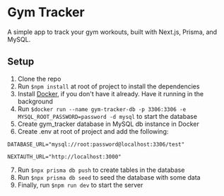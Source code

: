 # Gym Tracker
A simple app to track your gym workouts, built with Next.js, Prisma, and MySQL.

## Setup
1. Clone the repo
2. Run `$npm install` at root of project to install the dependencies
3. Install [Docker](https://docker.com), if you don't have it already. Have it running in the background
4. Run `$docker run --name gym-tracker-db -p 3306:3306 -e MYSQL_ROOT_PASSWORD=password -d mysql` to start the database
5. Create gym_tracker database in MySQL db instance in Docker
6. Create .env at root of project and add the following:
```
DATABASE_URL="mysql://root:password@localhost:3306/test"

NEXTAUTH_URL="http://localhost:3000"
```
7. Run `$npx prisma db push` to create tables in the database
8. Run `$npx prisma db seed` to seed the database with some data
9. Finally, run `$npm run dev` to start the server

